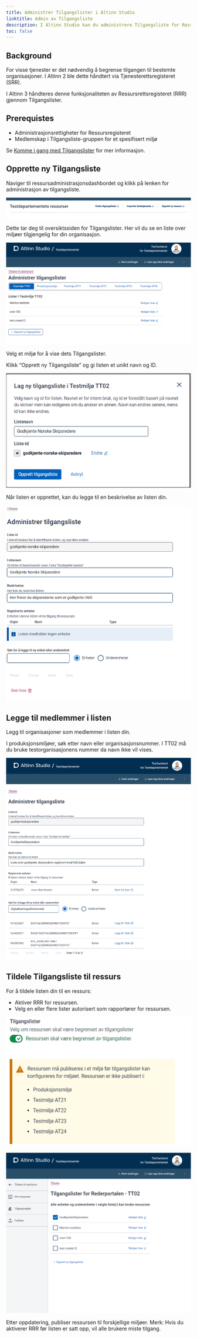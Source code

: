 ```yaml
---
title: Administrer Tilgangslister i Altinn Studio
linktitle: Admin av Tilgangsliste
description: I Altinn Studio kan du administrere Tilgangsliste for Ressurser i Altinn Ressursregister.
toc: false
---
```


## Background

For visse tjenester er det nødvendig å begrense tilgangen til bestemte organisasjoner. I Altinn 2 ble dette håndtert via Tjenesterettsregisteret (SRR).

I Altinn 3 håndteres denne funksjonaliteten av Ressursrettsregisteret (RRR) gjennom Tilgangslister.

## Prerequistes

- Administrasjonsrettigheter for Ressursregisteret
- Medlemskap i Tilgangsliste-gruppen for et spesifisert miljø

Se [ Komme i gang med Tilgangslister](/nb/authorization/getting-started/accesslist-admin-studio/) for mer informasjon.

## Opprette ny Tilgangsliste

Naviger til ressursadministrasjonsdashbordet og klikk på lenken for administrasjon av tilgangsliste.

![Access Lists](accesslist_0.png)

Dette tar deg til oversiktssiden for Tilgangslister. Her vil du se en liste over miljøer tilgjengelig for din organisasjon.

![Access Lists](accesslist_1.png)

Velg et miljø for å vise dets Tilgangslister.

Klikk “Opprett ny Tilgangsliste” og gi listen et unikt navn og ID.

![Access Lists](accesslist_1a.png)

Når listen er opprettet, kan du legge til en beskrivelse av listen din.

![Access Lists](accesslist_2.png)

## Legge til medlemmer i listen

Legg til organisasjoner som medlemmer i listen din.

I produksjonsmiljøer, søk etter navn eller organisasjonsnummer. I TT02 må du bruke testorganisasjonens nummer da navn ikke vil vises.

![Access Lists](accesslist_3.png)

## Tildele Tilgangsliste til ressurs

For å tildele listen din til en ressurs:

- Aktiver RRR for ressursen.
- Velg en eller flere lister autorisert som rapportører for ressursen.

![Access Lists](accesslist_5.png)

![Access Lists](accesslist_4.png)

Etter oppdatering, publiser ressursen til forskjellige miljøer. Merk: Hvis du aktiverer RRR før listen er satt opp, vil alle brukere miste tilgang.
